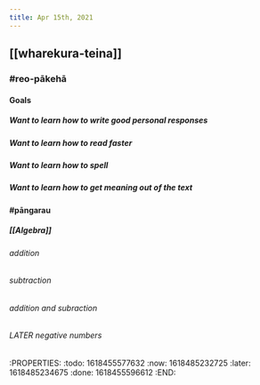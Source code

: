 ```yaml
---
title: Apr 15th, 2021
---
```


## [[wharekura-teina]]
### #reo-pākehā
#### Goals
##### Want to learn how to write good personal responses
##### Want to learn how to read faster
##### Want to learn how to spell
##### Want to learn how to get meaning out of the text
#### #pāngarau
##### [[Algebra]]
###### addition
###### subtraction
###### addition and subraction
###### LATER negative numbers
:PROPERTIES:
:todo: 1618455577632
:now: 1618485232725
:later: 1618485234675
:done: 1618455596612
:END:
######
